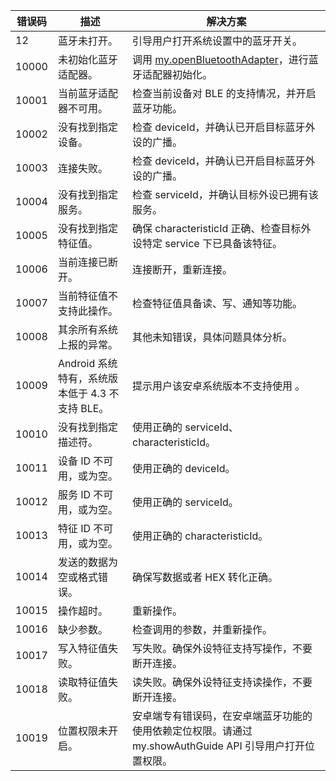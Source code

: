 | **错误码** | **描述** | **解决方案** |
| --- | --- | --- |
| 12 | 蓝牙未打开。 | 引导用户打开系统设置中的蓝牙开关。 |
| 10000 | 未初始化蓝牙适配器。 | 调用 [my.openBluetoothAdapter](https://opendocs.alipay.com/mini/api/kunuy4)，进行蓝牙适配器初始化。 |
| 10001 | 当前蓝牙适配器不可用。 | 检查当前设备对 BLE 的支持情况，并开启蓝牙功能。 |
| 10002 | 没有找到指定设备。 | 检查 deviceId，并确认已开启目标蓝牙外设的广播。 |
| 10003 | 连接失败。 | 检查 deviceId，并确认已开启目标蓝牙外设的广播。 |
| 10004 | 没有找到指定服务。 | 检查 serviceId，并确认目标外设已拥有该服务。 |
| 10005 | 没有找到指定特征值。 | 确保 characteristicId 正确、检查目标外设特定 service 下已具备该特征。 |
| 10006 | 当前连接已断开。 | 连接断开，重新连接。 |
| 10007 | 当前特征值不支持此操作。 | 检查特征值具备读、写、通知等功能。 |
| 10008 | 其余所有系统上报的异常。 | 其他未知错误，具体问题具体分析。 |
| 10009 | Android 系统特有，系统版本低于 4.3 不支持 BLE。 | 提示用户该安卓系统版本不支持使用 。 |
| 10010 | 没有找到指定描述符。 | 使用正确的 serviceId、characteristicId。 |
| 10011 | 设备 ID 不可用，或为空。 | 使用正确的 deviceId。 |
| 10012 | 服务 ID 不可用，或为空。 | 使用正确的 serviceId。 |
| 10013 | 特征 ID 不可用，或为空。 | 使用正确的 characteristicId。 |
| 10014 | 发送的数据为空或格式错误。 | 确保写数据或者 HEX 转化正确。 |
| 10015 | 操作超时。 | 重新操作。 |
| 10016 | 缺少参数。 | 检查调用的参数，并重新操作。 |
| 10017 | 写入特征值失败。 | 写失败。确保外设特征支持写操作，不要断开连接。 |
| 10018 | 读取特征值失败。 | 读失败。确保外设特征支持读操作，不要断开连接。 |
| 10019 | 位置权限未开启。 | 安卓端专有错误码，在安卓端蓝牙功能的使用依赖定位权限。请通过my.showAuthGuide API 引导用户打开位置权限。 |
